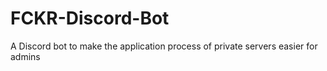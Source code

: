 # FCKR-Discord-Bot
A Discord bot to make the application process of private servers easier for admins
